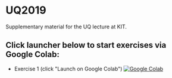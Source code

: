 # UQ2019
Supplementary material for the UQ lecture at KIT.


## Click launcher below to start exercises via Google Colab:

- Exercise 1 (click "Launch on Google Colab") [](https://github.com/camminady/UQ2019)[![Google Colab](https://badgen.net/badge/Launch/on%20Google%20Colab/blue?icon=terminal)](https://colab.research.google.com/github/camminady/UQ2019/blob/master/ex1.ipynb)